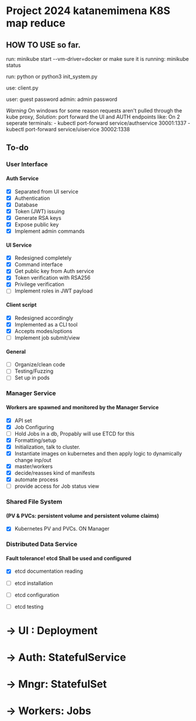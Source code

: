 # Project 2024 katanemimena K8S map reduce


## HOW TO USE so far.


run: minikube start --vm-driver=docker 
    or make sure it is running: minikube status

run: python or python3 init_system.py

use: client.py 


user: guest password
admin: admin password

*Warning* On windows for some reason requests aren't pulled through the kube proxy, *Solution*: port forward the UI and AUTH endpoints like:
On 2 seperate terminals:
    - kubectl port-forward service/authservice 30001:1337
    - kubectl port-forward service/uiservice 30002:1338

## To-do

### User Interface

#### Auth Service
- [x] Separated from UI service
- [x] Authentication
- [x] Database
- [x] Token (JWT) issuing
- [x] Generate RSA keys
- [x] Expose public key
- [x] Implement admin commands

#### UI Service
- [x] Redesigned completely
- [x] Command interface
- [x] Get public key from Auth service
- [x] Token verification with RSA256
- [x] Privilege verification
- [ ] Implement roles in JWT payload

#### Client script
- [x] Redesigned accordingly
- [x] Implemented as a CLI tool
- [x] Accepts modes/options
- [ ] Implement job submit/view

#### General
- [ ] Organize/clean code
- [ ] Testing/Fuzzing
- [ ] Set up in pods

### Manager Service
#### Workers are spawned and monitored by the Manager Service
- [x] API set
- [x] Job Configuring
- [ ] Hold Jobs in a db, Propably will use ETCD for this
- [x] Formatting/setup
- [x] Initialization, talk to cluster.
- [x] Instantiate images on kubernetes and then apply logic to dynamically change inp/out
- [x] master/workers 
- [x] decide/reasses kind of manifests
- [x] automate process
- [ ] provide access for Job status view

### Shared File System
#### (PV & PVCs: persistent volume and persistent volume claims)
- [x] Kubernetes PV and PVCs. ON Manager

### Distributed Data Service
#### Fault tolerance! etcd Shall be used and  configured
- [x] etcd documentation reading
- [ ] etcd installation
- [ ] etcd configuration
- [ ] etcd testing
 




# -> UI      :  Deployment
# -> Auth:  StatefulService
# -> Mngr: StatefulSet
# -> Workers: Jobs 
